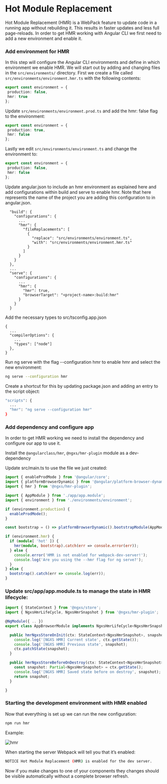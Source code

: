 # Hot Module Replacement

Hot Module Replacement (HMR) is a WebPack feature to update code in a running app without rebuilding it. This results in faster updates and less full page-reloads.
In order to get HMR working with Angular CLI we first need to add a new environment and enable it.

### Add environment for HMR

In this step will configure the Angular CLI environments and define in which environment we enable HMR. 
We will start out by adding and changing files in the `src/environments/` directory. 
First we create a file called `src/environments/environment.hmr.ts` with the following contents:

```ts
export const environment = {
 production: false,
 hmr: true
};
```

Update `src/environments/environment.prod.ts` and add the hmr: false flag to the environment:

```ts
export const environment = {
 production: true,
 hmr: false
};
```

Lastly we edit `src/environments/environment.ts` and change the environment to:

```ts
export const environment = {
 production: false,
 hmr: false
};
```

Update angular.json to include an hmr environment as explained here and add configurations within build and serve to enable hmr. 
Note that <project-name> here represents the name of the project you are adding this configuration to in angular.json.

```text
  "build": {
    "configurations": {
      ...
      "hmr": {
        "fileReplacements": [
          {
            "replace": "src/environments/environment.ts",
            "with": "src/environments/environment.hmr.ts"
          }
        ]
      }
    }
  },
  ...
  "serve": {
    "configurations": {
      ...
      "hmr": {
        "hmr": true,
        "browserTarget": "<project-name>:build:hmr"
      }
    }
  }
```

Add the necessary types to src/tsconfig.app.json

```text
{
  ...
  "compilerOptions": {
    ...
    "types": ["node"]
  },
}
```

Run ng serve with the flag --configuration hmr to enable hmr and select the new environment:

```bash
ng serve --configuration hmr
```

Create a shortcut for this by updating package.json and adding an entry to the script object:

```bash
"scripts": {
  ...
  "hmr": "ng serve --configuration hmr"
}
```

### Add dependency and configure app

In order to get HMR working we need to install the dependency and configure our app to use it.

Install the `@angularclass/hmr`, `@ngxs/hmr-plugin` module as a dev-dependency

Update src/main.ts to use the file we just created:

```ts
import { enableProdMode } from '@angular/core';
import { platformBrowserDynamic } from '@angular/platform-browser-dynamic';
import { hmr } from '@ngxs/hmr-plugin';

import { AppModule } from './app/app.module';
import { environment } from './environments/environment';

if (environment.production) {
  enableProdMode();
}

const bootstrap = () => platformBrowserDynamic().bootstrapModule(AppModule);

if (environment.hmr) {
  if (module[ 'hot' ]) {
    hmr(module, bootstrap).catch(err => console.error(err));
  } else {
    console.error('HMR is not enabled for webpack-dev-server!');
    console.log('Are you using the --hmr flag for ng serve?');
  }
} else {
  bootstrap().catch(err => console.log(err));
}
```

### Update src/app/app.module.ts to manage the state in HMR lifecycle:

```ts
import { StateContext } from '@ngxs/store';
import { NgxsHmrLifeCycle, NgxsHmrSnapshot } from '@ngxs/hmr-plugin';

@NgModule({ .. })
export class AppBrowserModule implements NgxsHmrLifeCycle<NgxsHmrSnapshot> {

  public hmrNgxsStoreOnInit(ctx: StateContext<NgxsHmrSnapshot>, snapshot: Partial<NgxsHmrSnapshot>) {
    console.log('[NGXS HMR] Current state', ctx.getState());
    console.log('[NGXS HMR] Previous state', snapshot);
    ctx.patchState(snapshot);
  }

  public hmrNgxsStoreBeforeOnDestroy(ctx: StateContext<NgxsHmrSnapshot>): Partial<NgxsHmrSnapshot> {
    const snapshot: Partial<NgxsHmrSnapshot> = ctx.getState();
    console.log('[NGXS HMR] Saved state before on destroy', snapshot);
    return snapshot;
  }

}
```

### Starting the development environment with HMR enabled

Now that everything is set up we can run the new configuration:

```bash
npm run hmr
```

Example:

![hmr](../assets/hmr.gif)

When starting the server Webpack will tell you that it’s enabled:

```bash
NOTICE Hot Module Replacement (HMR) is enabled for the dev server.
```

Now if you make changes to one of your components they changes should be visible automatically without a complete browser refresh.

